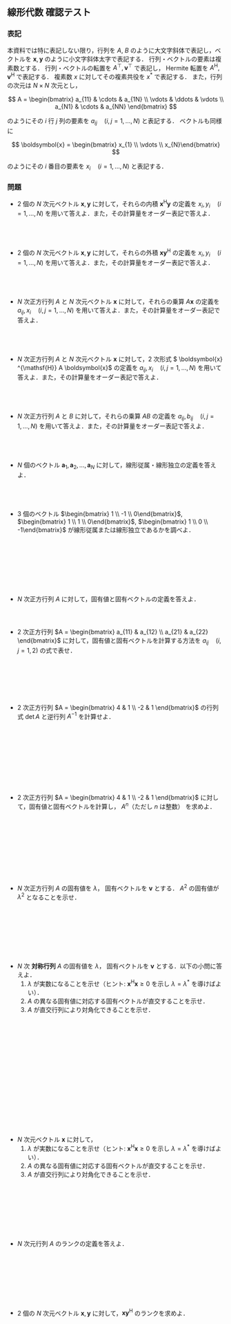 ## 線形代数 確認テスト

### 表記

本資料では特に表記しない限り，行列を $A$, $B$ のように大文字斜体で表記し，ベクトルを $\boldsymbol{x}, \boldsymbol{y}$ のように小文字斜体太字で表記する．
行列・ベクトルの要素は複素数とする．
行列・ベクトルの転置を $A^{\top}, \boldsymbol{v}^{\top}$ で表記し， Hermite 転置を $A^{\mathsf{H}}, \boldsymbol{v}^{\mathsf{H}}$ で表記する．
複素数 $x$ に対してその複素共役を $x^{\ast}$ で表記する．
また，行列の次元は $N\times N$ 次元とし，

$$
A = \begin{bmatrix} a_{11} & \cdots & a_{1N} \\ \vdots & \ddots & \vdots \\ a_{N1} & \cdots & a_{NN} \end{bmatrix}
$$

のようにその $i$ 行 $j$ 列の要素を $a_{ij}\quad (i, j = 1, \dots, N)$ と表記する．
ベクトルも同様に

$$
\boldsymbol{x} = \begin{bmatrix} x_{1} \\ \vdots \\ x_{N}\end{bmatrix}
$$

のようにその $i$ 番目の要素を $x_{i}\quad (i = 1, \dots, N)$ と表記する．

### 問題

- 2 個の $N$ 次元ベクトル $\boldsymbol{x}, \boldsymbol{y}$ に対して，それらの内積 $\boldsymbol{x} ^{\mathsf{H}} \boldsymbol{y}$ の定義を $x_{i}, y_{i}\quad (i = 1, \dots, N)$ を用いて答えよ．また，その計算量をオーダー表記で答えよ．
  <div style="height: 5em;"></div>
- 2 個の $N$ 次元ベクトル $\boldsymbol{x}, \boldsymbol{y}$ に対して，それらの外積 $\boldsymbol{x} \boldsymbol{y} ^{\mathsf{H}}$ の定義を $x_{i}, y_{i}\quad (i = 1, \dots, N)$ を用いて答えよ．また，その計算量をオーダー表記で答えよ．
  <div style="height: 5em;"></div>
- $N$ 次正方行列 $A$ と $N$ 次元ベクトル $\boldsymbol{x}$ に対して，それらの乗算 $A \boldsymbol{x}$ の定義を $a_{ij}, x_{i}\quad (i, j = 1, \dots, N)$ を用いて答えよ．また，その計算量をオーダー表記で答えよ．
  <div style="height: 5em;"></div>
- $N$ 次正方行列 $A$ と $N$ 次元ベクトル $\boldsymbol{x}$ に対して，2 次形式 $ \boldsymbol{x} ^{\mathsf{H}} A \boldsymbol{x}$ の定義を $a_{ij}, x_{i}\quad (i, j = 1, \dots, N)$ を用いて答えよ．また，その計算量をオーダー表記で答えよ．
  <div style="height: 5em;"></div>
- $N$ 次正方行列 $A$ と $B$ に対して，それらの乗算 $A B$ の定義を $a_{ij}, b_{ij}\quad (i, j = 1, \dots, N)$ を用いて答えよ．また，その計算量をオーダー表記で答えよ．
  <div style="height: 5em;"></div>
- $N$ 個のベクトル $\boldsymbol{a}_1, \boldsymbol{a}_2, \dots, \boldsymbol{a}_N$ に対して，線形従属・線形独立の定義を答えよ．
  <div style="height: 5em;"></div>
- $3$ 個のベクトル $\begin{bmatrix} 1 \\ -1 \\ 0\end{bmatrix}$, $\begin{bmatrix} 1 \\ 1 \\ 0\end{bmatrix}$, $\begin{bmatrix} 1 \\ 0 \\ -1\end{bmatrix}$ が線形従属または線形独立であるかを調べよ．
  <div style="height: 10em;"></div>
- $N$ 次正方行列 $A$ に対して，固有値と固有ベクトルの定義を答えよ．
  <div style="height: 4em;"></div>
- 2 次正方行列 $A = \begin{bmatrix} a_{11} & a_{12} \\ a_{21} & a_{22} \end{bmatrix}$ に対して，固有値と固有ベクトルを計算する方法を $a_{ij}\quad (i, j = 1, 2)$ の式で表せ．
  <div style="height: 8em;"></div>
- 2 次正方行列 $A = \begin{bmatrix} 4 & 1 \\ -2 & 1 \end{bmatrix}$ の行列式 $\det A$ と逆行列 $A^{-1}$ を計算せよ．
  <div style="height: 12em;"></div>
- 2 次正方行列 $A = \begin{bmatrix} 4 & 1 \\ -2 & 1 \end{bmatrix}$ に対して，固有値と固有ベクトルを計算し， $A^{n}$（ただし $n$ は整数） を求めよ．
  <div style="height: 12em;"></div>
- $N$ 次正方行列 $A$ の固有値を $\lambda$， 固有ベクトルを $\boldsymbol{v}$ とする． $A ^2$ の固有値が $\lambda ^2$ となることを示せ．
  <div style="height: 10em;"></div>
- $N$ 次 **対称行列** $A$ の固有値を $\lambda$， 固有ベクトルを $\boldsymbol{v}$ とする．以下の小問に答えよ．
  1. $\lambda$ が実数になることを示せ（ヒント: $\boldsymbol{x} ^{\mathsf{H}} \boldsymbol{x} \geq 0$ を示し $\lambda = \lambda ^{\ast}$ を導けばよい）．
  2. $A$ の異なる固有値に対応する固有ベクトルが直交することを示せ．
  3. $A$ が直交行列により対角化できることを示せ．
  <div style="height: 20em;"></div>
- $N$ 次元ベクトル $\boldsymbol{x}$ に対して，
  1. $\lambda$ が実数になることを示せ（ヒント: $\boldsymbol{x} ^{\mathsf{H}} \boldsymbol{x} \geq 0$ を示し $\lambda = \lambda ^{\ast}$ を導けばよい）．
  2. $A$ の異なる固有値に対応する固有ベクトルが直交することを示せ．
  3. $A$ が直交行列により対角化できることを示せ．
  <div style="height: 10em;"></div>
- $N$ 次元行列 $A$ のランクの定義を答えよ．
  <div style="height: 10em;"></div>
- 2 個の $N$ 次元ベクトル $\boldsymbol{x}, \boldsymbol{y}$ に対して，$\boldsymbol{x} \boldsymbol{y} ^{\mathsf{H}}$ のランクを求めよ．
  <div style="height: 10em;"></div>
